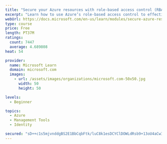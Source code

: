 ```yaml
---
title: "Secure your Azure resources with role-based access control (RBAC)"
excerpt: "Learn how to use Azure’s role-based access control to effectively manage your team’s access to Azure resources."
webUrl: https://docs.microsoft.com/en-us/learn/modules/secure-azure-resources-with-rbac/
type: course
price: Free
length: PT37M
ratings:
  count: 7447
  average: 4.689808
heat: 54

provider:
  name: Microsoft Learn
  domain: microsoft.com
  images:
    - url: /assets/images/organizations/microsoft.com-50x50.jpg
      width: 50
      height: 50

levels:
  - Beginner

topics:
  - Azure
  - Management Tools
  - Identity

secured: "sD++c1s5mjvnddgBS2E1BbCqbFtk/luC8k1esDCYClDOWLdRsb9+13oU4aCwI9mtVs0qz7LRmV6Wy3KIIDDhpg9M4L9U8IV/mOwVkNNTpH8C05NDzsH1pzkhifBgre+8+E32Vh6t/JXW5yyugP4WnKhFMt6j9hcuV5ZWiOVpn2MRef87EAdYnblTD9nExJA7MaCpDKjlQqeQnmk7rl0VgrqOKbfqpyPVRx9LL3soD4m3zMDgAHDIqhVbG+MIBP+7rnut7wocnEId18f83nWmKErjmxG6bPi30d3Jzzx9A6J9nO0LuZ+4767K0+xGmgMyK9AaCH275nvez7QhbtVvOhmXIedNnGRgwNGUsCTSQWecDwvSkxtrvPKnKmzMlELX5jD5+zj/AeKykCPIgB4oLjRuk60XMQLwpeQDlNAEC0U=;2koBoY3WpPnEfs9ilDzscA=="
---
```


